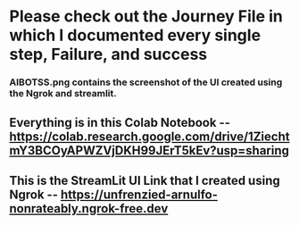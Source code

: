 # Please check out the Journey File in which I documented every single step, Failure, and success
### AIBOTSS.png contains the screenshot of the UI created using the Ngrok and streamlit.
## Everything is in this Colab Notebook -- https://colab.research.google.com/drive/1ZiechtmY3BCOyAPWZVjDKH99JErT5kEv?usp=sharing

## This is the StreamLit UI Link that I created using Ngrok -- https://unfrenzied-arnulfo-nonrateably.ngrok-free.dev
